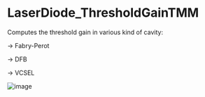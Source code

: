 # LaserDiode_ThresholdGainTMM
Computes the threshold gain in various kind of cavity:

-> Fabry-Perot

-> DFB

-> VCSEL

![image](https://user-images.githubusercontent.com/35040499/113292602-072d8a80-92f5-11eb-8ea4-b83cf4f0e107.png)
